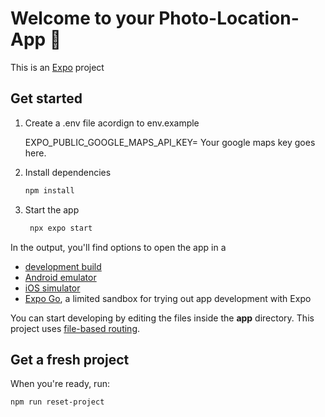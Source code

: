 # Welcome to your Photo-Location-App 👋

This is an [Expo](https://expo.dev) project

## Get started
   
1. Create a .env file acordign to env.example
   
   EXPO_PUBLIC_GOOGLE_MAPS_API_KEY= Your google maps key goes here.

2. Install dependencies

   ```bash
   npm install
   ```

3. Start the app

   ```bash
    npx expo start
   ```

In the output, you'll find options to open the app in a

- [development build](https://docs.expo.dev/develop/development-builds/introduction/)
- [Android emulator](https://docs.expo.dev/workflow/android-studio-emulator/)
- [iOS simulator](https://docs.expo.dev/workflow/ios-simulator/)
- [Expo Go](https://expo.dev/go), a limited sandbox for trying out app development with Expo

You can start developing by editing the files inside the **app** directory. This project uses [file-based routing](https://docs.expo.dev/router/introduction).

## Get a fresh project

When you're ready, run:

```bash
npm run reset-project
```

